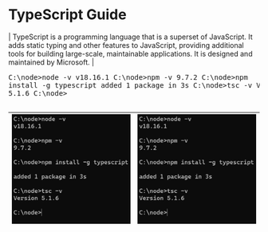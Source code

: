 # TypeScript Guide 

| TypeScript is a programming language that is a superset of JavaScript. It adds static typing and other features to JavaScript, providing additional tools for building large-scale, maintainable applications. It is designed and maintained by Microsoft. | <pre>
C:\node>node -v
v18.16.1
C:\node>npm -v
9.7.2
C:\node>npm install -g typescript
added 1 package in 3s
C:\node>tsc -v
Version 5.1.6
C:\node>  
</pre>

| <img src="setup-typescript.jpg" width="300px"> | <img src="setup-typescript.jpg" width="300px"> |
|-------|-------------|




